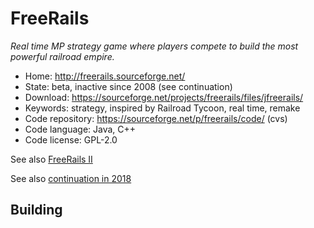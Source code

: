 # FreeRails

_Real time MP strategy game where players compete to build the most powerful railroad empire._

- Home: http://freerails.sourceforge.net/
- State: beta, inactive since 2008 (see continuation)
- Download: https://sourceforge.net/projects/freerails/files/jfreerails/
- Keywords: strategy, inspired by Railroad Tycoon, real time, remake
- Code repository: https://sourceforge.net/p/freerails/code/ (cvs)
- Code language: Java, C++
- Code license: GPL-2.0

See also [FreeRails II](http://freerails2.sourceforge.net/)

See also [continuation in 2018](https://github.com/Trilarion/freerails)

## Building

